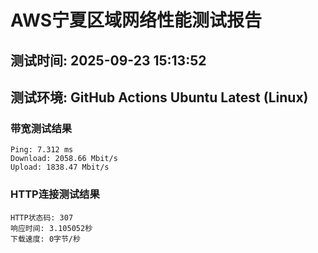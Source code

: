 # AWS宁夏区域网络性能测试报告
## 测试时间: 2025-09-23 15:13:52
## 测试环境: GitHub Actions Ubuntu Latest (Linux)

### 带宽测试结果
```
Ping: 7.312 ms
Download: 2058.66 Mbit/s
Upload: 1838.47 Mbit/s
```

### HTTP连接测试结果
```
HTTP状态码: 307
响应时间: 3.105052秒
下载速度: 0字节/秒
```

